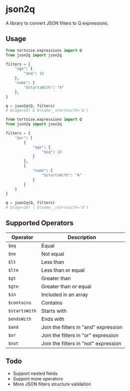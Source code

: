 # json2q

A library to convert JSON filters to Q expressions.

## Usage

```python
from tortoise.expressions import Q
from json2q import json2q

filters = {
    "age": {
        "$eq": 10
    },
    "name": {
        "$startsWith": "A"
    },
}

q = json2q(Q, filters)
# Q(age=10) & Q(name__startswith='A')
```

```python
from tortoise.expressions import Q
from json2q import json2q

filters = {
    "$or": [
        {
            "age": {
                "$eq": 10
            }
        },
        {
            "name": {
                "$startsWith": "A"
            }
        }
    ]
}

q = json2q(Q, filters)
# Q(age=10) | Q(name__startswith='A')
```

## Supported Operators

| Operator      | Description                          |
|---------------|--------------------------------------|
| `$eq`         | Equal                                |
| `$ne`         | Not equal                            |
| `$lt`         | Less than                            |
| `$lte`        | Less than or equal                   |
| `$gt`         | Greater than                         |
| `$gte`        | Greater than or equal                |
| `$in`         | Included in an array                 |
| `$contains`   | Contains                             |
| `$startsWith` | Starts with                          |
| `$endsWith`   | Ends with                            |
| `$and`        | Join the filters in "and" expression |
| `$or`         | Join the filters in "or" expression  |
| `$not`        | Join the filters in "not" expression |

## Todo

- Support nested fields
- Support more operators
- More JSON filters structure validation
